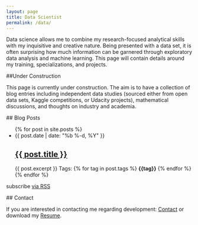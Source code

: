 ```yaml
---
layout: page
title: Data Scientist
permalink: /data/
---
```


Data science allows me to combine my research-focused analytical skills with my inquisitive and creative nature. Being presented with a data set, it is often surprising how much information can be garnered through exploratory data analysis and machine learning. This page will contain details around my training, specializations, and projects.

##Under Construction

This page is currently under construction. The aim is to have a collection of blog entries including independent data studies (sourced either from open data sets, Kaggle competitions, or Udacity projects), mathematical discussions, and thoughts on industry and academia. 


##<i class="fa fa-bar-chart"></i> Blog Posts

<ul class="post-list">
{% for post in site.posts %}
<li>
<span class="post-meta">{{ post.date | date: "%b %-d, %Y" }}</span>

<h2>
<a class="post-link" href="{{ post.url | prepend: site.baseurl }}">{{ post.title }}</a>
</h2>
{{ post.excerpt }}
Tags: {% for tag in post.tags %}  <b>{{tag}}</b>  {% endfor %}
</li>
{% endfor %}
</ul>

<p class="rss-subscribe">subscribe <a href="{{ "/feed.xml" | prepend: site.baseurl }}">via RSS</a></p>


##<i class="fa fa-bar-chart"></i> Contact

If you are interested in contacting me regarding development: [<i class="fa fa-envelope"></i> Contact](mailto:developer@davidjw.co.uk?Subject=Development%20Contact%20Enquiry) or download my [<i class="fa fa-file-text"></i> Resume](/files/DJW-CV.pdf).

